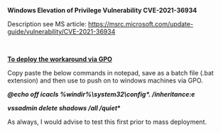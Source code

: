 <p><strong>Windows Elevation of Privilege Vulnerability CVE-2021-36934</strong></p>
<p>Description see MS article:&nbsp;<a href="https://msrc.microsoft.com/update-guide/vulnerability/CVE-2021-36934">https://msrc.microsoft.com/update-guide/vulnerability/CVE-2021-36934</a></p>
<p>&nbsp;</p>
<p><strong><u>To deploy the workaround via GPO</u></strong></p>
<p>Copy paste the below commands in notepad, save as a batch file (.bat extension) and then use to push on to windows machines via GPO.</p>
<p><strong><em>@echo off icacls %windir%\system32\config*.&nbsp;/inheritance:e</em></strong></p>
<p><strong><em>vssadmin delete shadows /all /quiet</em></strong><strong>*</strong></p>
<p>As always, I would advise to test this first prior to mass deployment.</p>
